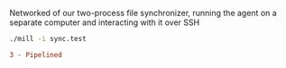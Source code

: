 Networked of our two-process file synchronizer, running the agent on a separate
computer and interacting with it over SSH

```bash
./mill -i sync.test
```

```diff
3 - Pipelined
```